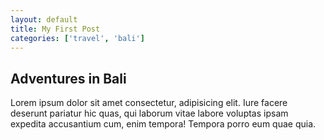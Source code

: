 ```yaml
---
layout: default
title: My First Post
categories: ['travel', 'bali']
---
```


## Adventures in Bali
Lorem ipsum dolor sit amet consectetur, adipisicing elit. 
Iure facere deserunt pariatur hic quas, qui laborum vitae labore voluptas ipsam expedita accusantium cum, enim tempora! 
Tempora porro eum quae quia.